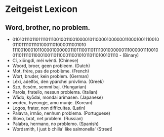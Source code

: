 # Zeitgeist Lexicon

## Word, brother, no problem.

* 0101011101101111011100100110010000101100001000000110001001110010011011110111010001101000011001010 111001000101100001000000110111001101111001000000111000001110010011011110110001001101100011001010110110100101110 - (Binary)
* Cí, xiōngdì, méi wèntí. (Chinese)
* Woord, broer, geen probleem. (Dutch)
* Mot, frère, pas de problème. (French)
* Wort, bruder, kein problem. (German)
* Léxi, adelfós, den ypárchei próvlima. (Greek)
* Szó, öcsém, semmi baj. (Hungarian)
* Parola, fratello, nessun problema. (Italian)
* Wādo, kyōdai, mondai arimasen. (Japanese)
* wodeu, hyeongje, amu munje. (Korean)
* Logos, frater, non difficultas. (Latin)
* Palavra, irmão, nenhum problema. (Portuguese)
* Slovo, brat, net problem. (Russian)
* Palabra, hermano, no problemo. (Spanish)
* Wordsmith, I just b chilla' like salmonella' (Street)


